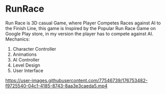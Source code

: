 # RunRace
 Run Race is 3D casual Game, where Player Competes Races against AI to the Finish Line, this game is Inspired by the Popular Run Race Game on Google Play store, in my version the player has to compete against AI.
Mechanics:
1. Character Controller
2. Animations
3. AI Controller
4. Level Design
5. User Interface


https://user-images.githubusercontent.com/77546739/176753482-f9725540-04c1-4185-8743-8aa3e3caeda5.mp4

